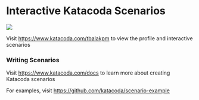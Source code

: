 # Interactive Katacoda Scenarios

[![](http://shields.katacoda.com/katacoda/tbalakpm/count.svg)](https://www.katacoda.com/tbalakpm "Get your profile on Katacoda.com")

Visit https://www.katacoda.com/tbalakpm to view the profile and interactive scenarios

### Writing Scenarios
Visit https://www.katacoda.com/docs to learn more about creating Katacoda scenarios

For examples, visit https://github.com/katacoda/scenario-example
